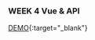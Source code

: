 ### WEEK 4 Vue & API
[DEMO](https://raindot.github.io/VuePractice/Week4_VueAndAPI/Login.html){:target="_blank"}